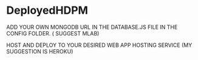 # DeployedHDPM

ADD YOUR OWN MONGODB URL IN THE DATABASE.JS FILE IN THE CONFIG FOLDER. ( SUGGEST MLAB)


HOST AND DEPLOY TO YOUR DESIRED WEB APP HOSTING SERVICE (MY SUGGESTION IS HEROKU)
